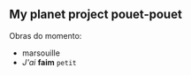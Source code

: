 My planet project pouet-pouet
-----------------------------

Obras do momento:
 - marsouille
 - *J'ai* **faim** `petit`


